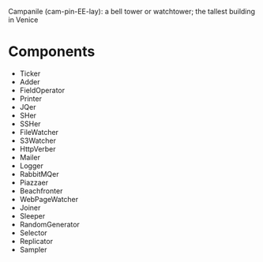 Campanile (cam-pin-EE-lay): a bell tower or watchtower; the tallest building in Venice


# Components

* Ticker
* Adder
* FieldOperator
* Printer
* JQer
* SHer
* SSHer
* FileWatcher
* S3Watcher
* HttpVerber
* Mailer
* Logger
* RabbitMQer
* Piazzaer
* Beachfronter
* WebPageWatcher
* Joiner
* Sleeper
* RandomGenerator
* Selector
* Replicator
* Sampler
